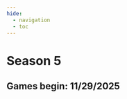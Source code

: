 ```yaml
---
hide:
  - navigation
  - toc
---
```


# Season 5

## Games begin: 11/29/2025

<main>
<div id="apoc-bg">
  <canvas id="smoke-embers-canvas"></canvas>
</div>

<div id="countdowntimer"></div>
</main>
<!-- <img src="images/SEASON4SKULLS.jpg" class="responsiveImage" alt="Something with the picture went wrong!"> -->

<!-- <p style="text-align:center;">
<input id="applicationbttn" type=button value='Razo Ranch: The Games Season 4 Application' disabled>
</p> -->

<!-- <p style="text-align:center;">
The Application is now closed for the games! Thank you all for the submissions and keep an eye on the timer!
</p> -->

<!-- onClick="parent.open('https://forms.gle/getV7EVp8YXY12v26')" -->
